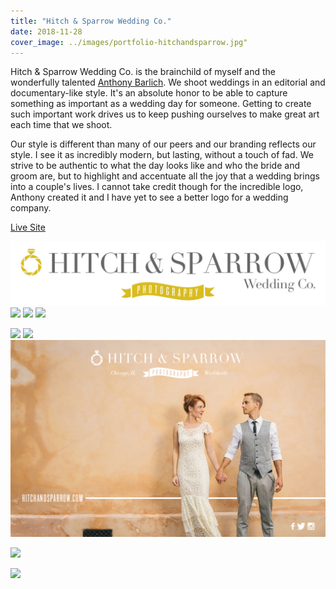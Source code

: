 ```yaml
---
title: "Hitch & Sparrow Wedding Co."
date: 2018-11-28
cover_image: ../images/portfolio-hitchandsparrow.jpg"
---
```


Hitch & Sparrow Wedding Co. is the brainchild of myself and the wonderfully talented [Anthony Barlich](https://anthonybarlich.com). We shoot weddings in an editorial and documentary-like style. It's an absolute honor to be able to capture something as important as a wedding day for someone. Getting to create such important work drives us to keep pushing ourselves to make great art each time that we shoot.

Our style is different than many of our peers and our branding reflects our style. I see it as incredibly modern, but lasting, without a touch of fad. We strive to be authentic to what the day looks like and who the bride and groom are, but to highlight and accentuate all the joy that a wedding brings into a couple's lives. I cannot take credit though for the incredible logo, Anthony created it and I have yet to see a better logo for a wedding company.

[Live Site](https://hitchandsparrow.com)

![](../images/portfolio-hitchandsparrow2.jpg) ![](../images/hands-homepage.jpg) ![](../images/hands-portfolio.jpg) ![](../images/hands-blog.jpg)

![](../images/hands-blogpost1.jpg) ![](../images/hands-blogpost2.jpg) ![](../images/portfolio-hitchandsparrow3.jpg)

![](../images/portfolio-hitchandsparrow-bc1.jpg)

![](../images/portfolio-hitchandsparrow-bc2.jpg)
